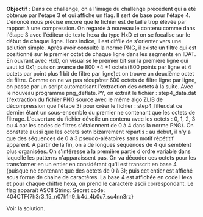 **Objectif :** Dans ce challenge, on a l'image du challenge précédent qui a été obtenue par l'étape 3 et qui affiche un flag. Il sert de base pour l'étape 4.
L'énoncé nous précise encore que le fichier est de taille trop élévée par rapport à une compression.
On regarde à nouveau le contenu comme dans l'étape 3 avec l'éditeur de texte hexa du type HxD et on se focalise sur le début de chaque ligne.
Hors indice, il est diffile de s'orienter vers une solution simple. Après avoir consulté la norme PNG, il existe un filtre qui est positionné sur le premier octet
de chaque ligne dans les segments en IDAT. En ouvrant avec HxD, on visualise le premier bit sur la première ligne qui vaut ici 0x1;
puis on avance de 800 *4 +1 octets(800 points par ligne et 4 octets par point plus 1 bit de filtre par ligne)et on trouve un deuxième octet de filtre.
Comme on ne va pas récupérer 600 octets de filtre ligne par ligne, on passe par un script automatisant l'extraction des octets à la suite.
Avec le nouveau programme png_deflate.PY, on extrait le fichier : step4_data.dat (l'extraction du fichier PNG source avec le même algo ZLIB de décompression que l'étape 3)
pour créer le fichier : step4_filter.dat ce dernier étant un sous-ensemble du premier ne contenant que les octets de filtrage.
L'ouverture du fichier dévoile un contenu avec les octets : 0, 1, 2, 3 ou 4 car les codes de filtres s'étalonnent de 0 à 4 dans la norme PNG). On constate aussi que les octets
sotn bizarrement répartis : au début, il n'y a que des séquences de 0 à 3 pseudo-aléatoires sans motif répétitif apparent. A partir de la fin, on a de longues séquences de 4
qui semblent plus organisées. On s'intéresse à la première partie d'ordre variable dans laquelle les patterns n'apparaissent pas. On va décoder ces octets pour les transformer
en un entier en considérant qu'il est transcrit en base 4 (puisque ne contenant que des octets de 0 à 3); puis cet entier est affiché sous forme de chaine de caractères. 
La base 4 est affichée en code Hexa et pour chaque chiffre hexa, on prend le caractère ascii correspondant.
Le flag apparaît ASCII String: Secret code: 404CTF{7h3r3_15_n07h1n9_b4d_4b0u7_sc4nn3rz}

Voir la solution.
